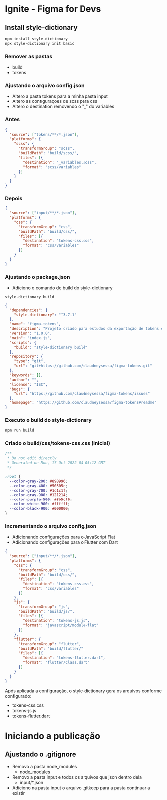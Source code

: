 # Ignite - Figma for Devs

## Install style-dictionary

```bash
npm install style-dictionary
npx style-dictionary init basic 
```

### Remover as pastas

- build
- tokens

### Ajustando o arquivo config.json

- Altero a pasta tokens para a minha pasta input
- Altero as configurações de scss para css
- Altero o destination removendo o "_" do variables

### Antes

```json
{
  "source": ["tokens/**/*.json"],
  "platforms": {
    "scss": {
      "transformGroup": "scss",
      "buildPath": "build/scss/",
      "files": [{
        "destination": "_variables.scss",
        "format": "scss/variables"
      }]
    }
  }
}
```

### Depois

```json
{
  "source": ["input/**/*.json"],
  "platforms": {
    "css": {
      "transformGroup": "css",
      "buildPath": "build/css/",
      "files": [{
        "destination": "tokens-css.css",
        "format": "css/variables"
      }]
    }
  }
}
```

### Ajustando o package.json

- Adiciono o comando de build do style-dictionary

```bash
style-dictionary build
```

```json
{
  "dependencies": {
    "style-dictionary": "^3.7.1"
  },
  "name": "figma-tokens",
  "description": "Projeto criado para estudos da exportação de tokens do figma",
  "version": "1.0.0",
  "main": "index.js",
  "scripts": {
    "build": "style-dictionary build"
  },
  "repository": {
    "type": "git",
    "url": "git+https://github.com/claudneysessa/figma-tokens.git"
  },
  "keywords": [],
  "author": "",
  "license": "ISC",
  "bugs": {
    "url": "https://github.com/claudneysessa/figma-tokens/issues"
  },
  "homepage": "https://github.com/claudneysessa/figma-tokens#readme"
}
```

### Executo o build do style-dictionary

```bash
npm run build
```

### Criado o build/css/tokens-css.css (inicial)

```css
/**
 * Do not edit directly
 * Generated on Mon, 17 Oct 2022 04:05:12 GMT
 */

:root {
  --color-gray-200: #898996;
  --color-gray-400: #50505c;
  --color-gray-700: #1c1c1f;
  --color-gray-900: #121214;
  --color-purple-500: #8b5cf6;
  --color-white-900: #ffffff;
  --color-black-900: #000000;
}
```

### Incrementando o arquivo config.json

- Adicionando configurações para o JavaScript Flat
- Adicionando configurações para o Flutter com Dart

```json
{
  "source": ["input/**/*.json"],
  "platforms": {
    "css": {
      "transformGroup": "css",
      "buildPath": "build/css/",
      "files": [{
        "destination": "tokens-css.css",
        "format": "css/variables"
      }]
    },
    "js": {
      "transformGroup": "js",
      "buildPath": "build/js/",
      "files": [{
        "destination": "tokens-js.js",
        "format": "javascript/module-flat"
      }]
    },
    "flutter": {
      "transformGroup": "flutter",
      "buildPath": "build/flutter/",
      "files": [{
        "destination": "tokens-flutter.dart",
        "format": "flutter/class.dart"
      }]
    }
  }
}
```

Após aplicada a configuração, o style-dictionary gera os arquivos conforme configurado:

- tokens-css.css
- tokens-js.js
- tokens-flutter.dart

# Iniciando a publicação

## Ajustando o .gitignore

- Removo a pasta node_modules
  - node_modules
- Removo a pasta input e todos os arquivos que json dentro dela
  - input/*.json
- Adiciono na pasta input o arquivo .gitkeep para a pasta continuar a existir
